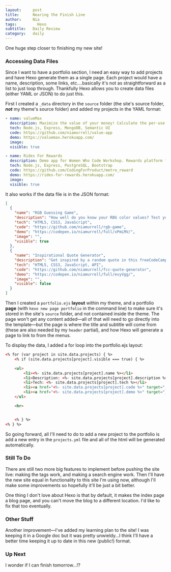 ```yaml
---
layout:     post
title:      Nearing the Finish Line
author:     Nia
tags: 		  Hexo 
subtitle:  	Daily Review
category:   daily
---
```


One huge step closer to finishing my new site!

### Accessing Data Files

Since I want to have a portfolio section, I need an easy way to add projects and have Hexo generate them as a single page. Each project would have a name, description, some links, etc....basically it's not as straightforward as a list to just loop through. Thankfully Hexo allows you to create data files (either YAML or JSON) to do just this.

First I created a `_data` directory in the `source` folder (the site's source folder, ***not*** my theme's source folder) and added my projects in the YAML format:

```yaml
- name: valueMax
  description: Maximize the value of your money! Calculate the per-use value of purchases over time.
  tech: Node.js, Express, MongoDB, Semantic UI
  code: https://github.com/niamurrell/value-app
  demo: https://valuemax.herokuapp.com/
  image: 
  visible: true

- name: Rides For Rewards
  description: Demo app for Women Who Code Workshop. Rewards platform for LA Metro users.
  tech: Node.js, Express, PostgreSQL, Bootstrap
  code: https://github.com/CodingForProduct/metro_reward
  demo: https://rides-for-rewards.herokuapp.com/
  image: 
  visible: true
```

It also works if the data file is in the JSON format:

```json
[
  {
    "name": "RGB Guessing Game",
    "description": "How well do you know your RBG color values? Test your skills in this course project.",
    "tech": "HTML5, CSS3, JavaScript",
    "code": "https://github.com/niamurrell/rgb-game",
    "demo": "https://codepen.io/niamurrell/full/xPmLMV/",
    "image": "",
    "visible": true
  },
  {
    "name": "Inspirational Quote Generator",
    "description": "Get inspired by a random quote in this freeCodeCamp demo project.",
    "tech": "HTML5, CSS3, JavaScript, API",
    "code": "https://github.com/niamurrell/fcc-quote-generator",
    "demo": "https://codepen.io/niamurrell/full/evyVgg/",
    "image": "",
    "visible": false
  }
]
```

Then I created a `portfolio.ejs` **layout** within my theme, and a portfolio **page** (with `hexo new page portfolio` in the command line) to make sure it's stored in the site's `source` folder, and not contained inside the theme. The page won't get any content added—all of that will need to go directly into the template—but the page is where the title and subtitle will come from (these are also needed by my `header` partial), and how Hexo will generate a page to link to from the menus.

To display the data, I added a for loop into the portfolio.ejs layout:

```html
<% for (var project in site.data.projects) { %>
	<% if (site.data.projects[project].visible === true) { %>

	<ul>
		<li><%- site.data.projects[project].name %></li>
		<li>Description: <%- site.data.projects[project].description %></li>
		<li>Tech: <%- site.data.projects[project].tech %></li>
		<li><a href="<%- site.data.projects[project].code %>" target="_blank">Code</a></li>
		<li><a href="<%- site.data.projects[project].demo %>" target="_blank">Demo</a></li>
	</ul>

	<hr>


	<% } %>
<% } %>
```

So going forward, all I'll need to do to add a new project to the portfolio is add a new entry in the `projects.yml` file and all of the html will be generated automatically.

### Still To Do

There are still two more big features to implement before pushing the site live: making the tags work, and making a search engine work. Then I'll have the new site equal in functionality to this site I'm using now, although I'll make some improvements so hopefully it'll be just a bit better.

One thing I don't love about Hexo is that by default, it makes the index page a blog page, and you can't move the blog to a different location. I'd like to fix that too eventually.


### Other Stuff

Another improvement—I've added my learning plan to the site! I was keeping it in a Google doc but it was pretty unwieldy...I think I'll have a better time keeping it up to date in this new (public!) format.

### Up Next

I wonder if I can finish tomorrow...!?